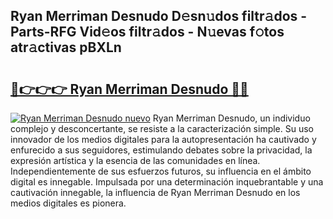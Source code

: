 ## Ryan Merriman Desnudo D𝚎sn𝚞dos filtr𝚊dos - Parts-RFG Vid𝚎os filtr𝚊dos - N𝚞evas f𝚘tos atr𝚊ctivas pBXLn

# <h2><a href="http://mb6hd5.tromn.icu/?c=Ryan+Merriman+Desnudo">🔗👉👉👉 Ryan Merriman Desnudo 🔗🔗</a></h2>

[![Ryan Merriman Desnudo nuevo](https://i.imgur.com/pEAQMta.gif)](http://mb6hd5.tromn.icu/?c=Ryan+Merriman+Desnudo)
Ryan Merriman Desnudo, un individuo complejo y desconcertante, se resiste a la caracterización simple. Su uso innovador de los medios digitales para la autopresentación ha cautivado y enfurecido a sus seguidores, estimulando debates sobre la privacidad, la expresión artística y la esencia de las comunidades en línea. Independientemente de sus esfuerzos futuros, su influencia en el ámbito digital es innegable. Impulsada por una determinación inquebrantable y una cautivación innegable, la influencia de Ryan Merriman Desnudo en los medios digitales es pionera.

